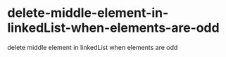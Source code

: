 # delete-middle-element-in-linkedList-when-elements-are-odd
delete middle element in linkedList  when elements are odd
